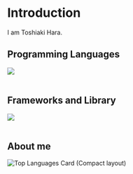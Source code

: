 # Introduction

I am Toshiaki Hara.

## Programming Languages

<img src="https://skillicons.dev/icons?i=html,css,js,php," /> <br /><br />

## Frameworks and Library

<img src="https://skillicons.dev/icons?i=jquery,laravel,wordpress" /> <br /><br />

## About me

![Top Languages Card (Compact layout)](https://github-readme-stats.vercel.app/api/top-langs/?username=toshitechservice&hide=hack&layout=compact)
